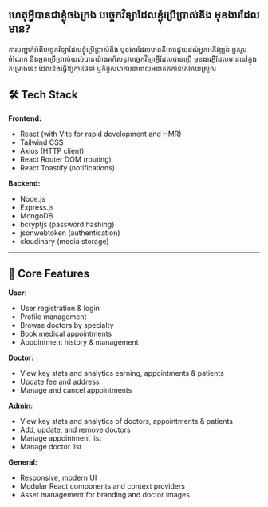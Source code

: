 ## ហេតុអ្វីបានជាខ្ងុំចងក្រង បច្ចេកវិទ្យាដែលខ្ងុំប្រើប្រាស់និង មុខងារដែលមាន?

ការបញ្ជាក់អំពីបច្ចេកវិទ្យាដែលខ្ងុំប្រើប្រាស់និង មុខងារដែលមានគឺអាចជួយដល់អ្នកអភិវឌ្ឍន៍ អ្នករួមចំណែក និងអ្នកប្រើប្រាស់យល់បានយ៉ាងរហ័សនូវបច្ចេកវិទ្យាអ្វីដែលបានប្រើ មុខងារអ្វីដែលមាននៅក្នុងគម្រោងនេះ ដែលនិងធ្វើឱ្យការថែទាំ ឬកិច្ចសហការនាពេលអនាគតកាន់តែងាយស្រួល

## 🛠 Tech Stack

**Frontend:**
- React (with Vite for rapid development and HMR)
- Tailwind CSS
- Axios (HTTP client)
- React Router DOM (routing)
- React Toastify (notifications)

**Backend:**
- Node.js
- Express.js
- MongoDB
- bcryptjs (password hashing)
- jsonwebtoken (authentication)
- cloudinary (media storage)

---

## 🚀 Core Features

**User:**
- User registration & login
- Profile management
- Browse doctors by specialty
- Book medical appointments
- Appointment history & management

**Doctor:**
- View key stats and analytics earning, appointments & patients
- Update fee and address
- Manage and cancel appointments

**Admin:**
- View key stats and analytics of doctors, appointments & patients
- Add, update, and remove doctors
- Manage appointment list
- Manage doctor list

**General:**
- Responsive, modern UI
- Modular React components and context providers
- Asset management for branding and doctor images

